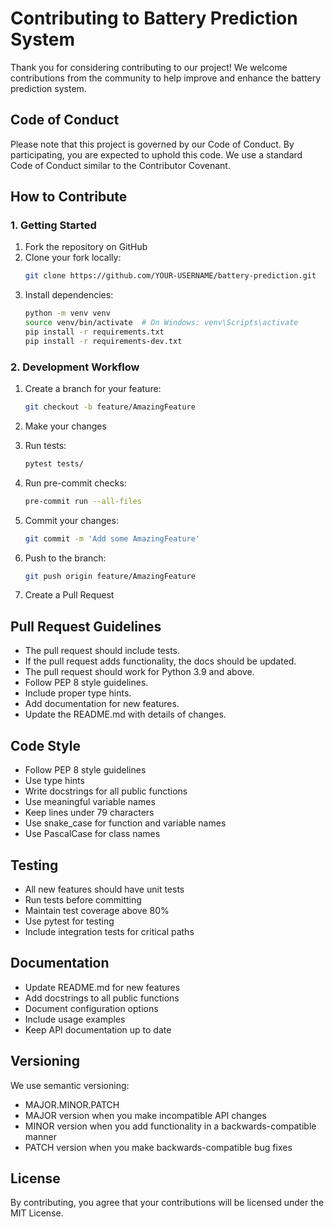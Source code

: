 # Contributing to Battery Prediction System

Thank you for considering contributing to our project! We welcome contributions from the community to help improve and enhance the battery prediction system.

## Code of Conduct

Please note that this project is governed by our Code of Conduct. By participating, you are expected to uphold this code. We use a standard Code of Conduct similar to the Contributor Covenant.

## How to Contribute

### 1. Getting Started

1. Fork the repository on GitHub
2. Clone your fork locally:
   ```bash
   git clone https://github.com/YOUR-USERNAME/battery-prediction.git
   ```
3. Install dependencies:
   ```bash
   python -m venv venv
   source venv/bin/activate  # On Windows: venv\Scripts\activate
   pip install -r requirements.txt
   pip install -r requirements-dev.txt
   ```

### 2. Development Workflow

1. Create a branch for your feature:
   ```bash
   git checkout -b feature/AmazingFeature
   ```

2. Make your changes
3. Run tests:
   ```bash
   pytest tests/
   ```

4. Run pre-commit checks:
   ```bash
   pre-commit run --all-files
   ```

5. Commit your changes:
   ```bash
   git commit -m 'Add some AmazingFeature'
   ```

6. Push to the branch:
   ```bash
   git push origin feature/AmazingFeature
   ```

7. Create a Pull Request

## Pull Request Guidelines

- The pull request should include tests.
- If the pull request adds functionality, the docs should be updated.
- The pull request should work for Python 3.9 and above.
- Follow PEP 8 style guidelines.
- Include proper type hints.
- Add documentation for new features.
- Update the README.md with details of changes.

## Code Style

- Follow PEP 8 style guidelines
- Use type hints
- Write docstrings for all public functions
- Use meaningful variable names
- Keep lines under 79 characters
- Use snake_case for function and variable names
- Use PascalCase for class names

## Testing

- All new features should have unit tests
- Run tests before committing
- Maintain test coverage above 80%
- Use pytest for testing
- Include integration tests for critical paths

## Documentation

- Update README.md for new features
- Add docstrings to all public functions
- Document configuration options
- Include usage examples
- Keep API documentation up to date

## Versioning

We use semantic versioning:
- MAJOR.MINOR.PATCH
- MAJOR version when you make incompatible API changes
- MINOR version when you add functionality in a backwards-compatible manner
- PATCH version when you make backwards-compatible bug fixes

## License

By contributing, you agree that your contributions will be licensed under the MIT License.
